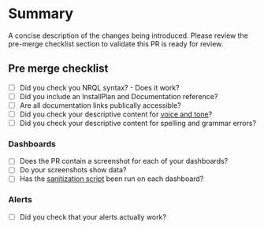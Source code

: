 # Summary

A concise description of the changes being introduced. Please review the pre-merge checklist section to validate this PR is ready for review.

<!-- DON'T DELETE THIS SECTION BELOW IF SUBMITTING A NEW QUICKSTART -->
## Pre merge checklist

<!-- THIS CHECKLIST MUST BE FULLY COMPLETE OR YOUR PR WILL NOT BE MERGED -->

- [ ] Did you check you NRQL syntax? - Does it work?
- [ ] Did you include an InstallPlan and Documentation reference?
- [ ] Are all documentation links publically accessible?
- [ ] Did you check your descriptive content for [voice and tone](https://docs.newrelic.com/docs/style-guide/writing-strategies/voice-strategies-docs-sound-new-relic/)? 
- [ ] Did you check your descriptive content for spelling and grammar errors?

### Dashboards 

- [ ] Does the PR contain a screenshot for each of your dashboards?
- [ ] Do your screenshots show data?
- [ ] Has the [sanitization script](https://github.com/newrelic/newrelic-quickstarts/blob/main/CONTRIBUTING.md#dashboards) been run on each dashboard?

### Alerts

- [ ] Did you check that your alerts actually work?
